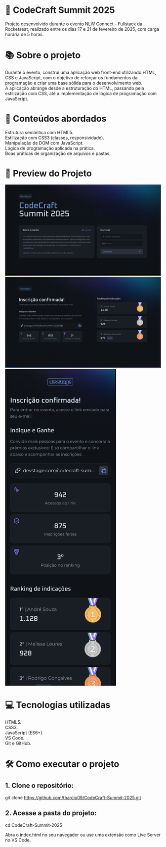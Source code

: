 <h1>🚀 CodeCraft Summit 2025</h1>
Projeto desenvolvido durante o evento NLW Connect - Fullstack da Rocketseat, realizado entre os dias 17 e 21 de fevereiro de 2025, com carga horária de 5 horas.

<h1>📚 Sobre o projeto</h1>

Durante o evento, construí uma aplicação web front-end utilizando HTML, CSS e JavaScript, com o objetivo de reforçar os fundamentos da programação e criar uma base sólida para o desenvolvimento web.</br>
A aplicação abrange desde a estruturação do HTML, passando pela estilização com CSS, até a implementação de lógica de programação com JavaScript.</br>

<h1>🧠 Conteúdos abordados</h1>

Estrutura semântica com HTML5.</br>
Estilização com CSS3 (classes, responsividade).</br>
Manipulação de DOM com JavaScript.</br>
Lógica de programação aplicada na prática.</br>
Boas práticas de organização de arquivos e pastas.</br>

<h1>📸 Preview do Projeto</br></h1>
<img src = "https://github.com/tharcio09/CodeCraft-Summit-2025/blob/main/CodeCraft%20Summit%202025.PNG" ></br>
<img src = "https://github.com/tharcio09/CodeCraft-Summit-2025/blob/main/CodeCraft%20Summit%202025%20inscri%C3%A7%C3%A3o.PNG" ></br>
<img src = "https://github.com/tharcio09/CodeCraft-Summit-2025/blob/main/CodeCraft%20Summit%202025%20confirm.PNG" ></br>

<h1>💻 Tecnologias utilizadas</h1>
HTML5.</br>
CSS3.</br>
JavaScript (ES6+).</br>
VS Code.</br>
Git e GitHub.</br>

<h1>🛠️ Como executar o projeto</h1>

<h2>1. Clone o repositório:</h2>

git clone https://github.com/tharcio09/CodeCraft-Summit-2025.git

<h2> 2. Acesse a pasta do projeto:</h2>

cd CodeCraft-Summit-2025

Abra o index.html no seu navegador ou use uma extensão como Live Server no VS Code.
